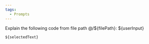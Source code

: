 ```yaml
---
tags:
  - Prompts
---
```


Explain the following code from file path @/${filePath}:
${userInput}

```
${selectedText}
```